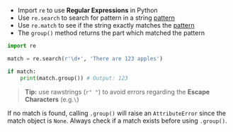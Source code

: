 - Import `re` to use **Regular Expressions** in Python
- Use `re.search` to search for pattern in a string [pattern](computer-science/docs/basics/regex.md) 
- Use `re.match` to see if the string exactly matches the [pattern](computer-science/docs/basics/regex.md)
- The `group()` method returns the part which matched the pattern  

```python
import re

match = re.search(r'\d+', 'There are 123 apples')

if match:
	print(match.group()) # Output: 123
```

> **Tip:** use rawstrings (`r" "`) to avoid errors regarding the **Escape Characters** (e.g.`\`) 

If no match is found, calling `.group()` will raise an `AttributeError` since the match object is `None`. Always check if a match exists before using `.group()`.
